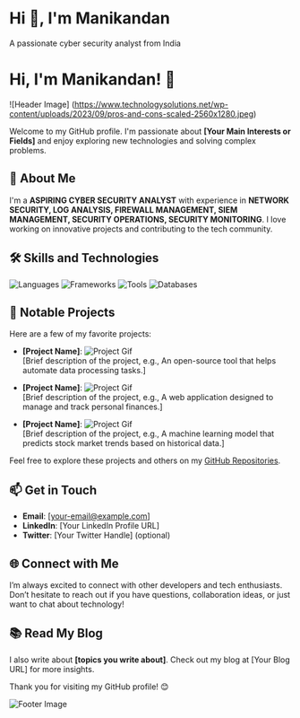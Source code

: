    # Hi 👋, I'm Manikandan
A passionate cyber security analyst from India
# Hi, I'm Manikandan! 👋

![Header Image] (https://www.technologysolutions.net/wp-content/uploads/2023/09/pros-and-cons-scaled-2560x1280.jpeg) <!-- Example GIF -->

Welcome to my GitHub profile. I'm passionate about **[Your Main Interests or Fields]** and enjoy exploring new technologies and solving complex problems.

## 🚀 About Me

I'm a **ASPIRING CYBER SECURITY ANALYST** with experience in **NETWORK SECURITY, LOG ANALYSIS, FIREWALL MANAGEMENT, SIEM MANAGEMENT, SECURITY OPERATIONS, SECURITY MONITORING**. I love working on innovative projects and contributing to the tech community.

## 🛠️ Skills and Technologies

![Languages](https://img.shields.io/badge/Languages-Python%2C%20JavaScript%2C%20C%2B%2B-blue) <!-- Badge Example -->
![Frameworks](https://img.shields.io/badge/Frameworks-React%2C%20Django%2C%20TensorFlow-green) <!-- Badge Example -->
![Tools](https://img.shields.io/badge/Tools-Git%2C%20Docker%2C%20Jenkins-red) <!-- Badge Example -->
![Databases](https://img.shields.io/badge/Databases-MySQL%2C%20MongoDB-yellow) <!-- Badge Example -->

## 🌟 Notable Projects

Here are a few of my favorite projects:

- **[Project Name]**: ![Project Gif](https://media.giphy.com/media/l1J9ABu3ddvq2Xjk2/giphy.gif)  
  [Brief description of the project, e.g., An open-source tool that helps automate data processing tasks.]

- **[Project Name]**: ![Project Gif](https://media.giphy.com/media/xT1XGLZQ8n2qz0tNQE/giphy.gif)  
  [Brief description of the project, e.g., A web application designed to manage and track personal finances.]

- **[Project Name]**: ![Project Gif](https://media.giphy.com/media/26ufbT1kE8dsyC1I0/giphy.gif)  
  [Brief description of the project, e.g., A machine learning model that predicts stock market trends based on historical data.]

Feel free to explore these projects and others on my [GitHub Repositories](https://github.com/[YourGitHubUsername]).

## 📫 Get in Touch

- **Email**: [your-email@example.com]
- **LinkedIn**: [Your LinkedIn Profile URL]
- **Twitter**: [Your Twitter Handle] (optional)

## 🌐 Connect with Me

I’m always excited to connect with other developers and tech enthusiasts. Don’t hesitate to reach out if you have questions, collaboration ideas, or just want to chat about technology!

## 📚 Read My Blog

I also write about **[topics you write about]**. Check out my blog at [Your Blog URL] for more insights.

Thank you for visiting my GitHub profile! 😊

![Footer Image](https://media.giphy.com/media/26n6WyMQu0pkQY7Yc/giphy.gif) <!-- Example GIF -->
